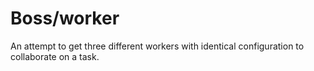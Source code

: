 # Boss/worker

An attempt to get three different workers with identical configuration to collaborate on a task.
